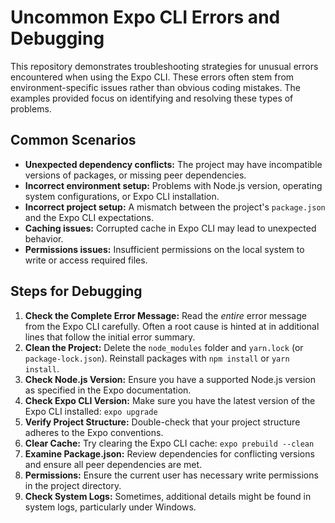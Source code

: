 # Uncommon Expo CLI Errors and Debugging

This repository demonstrates troubleshooting strategies for unusual errors encountered when using the Expo CLI.  These errors often stem from environment-specific issues rather than obvious coding mistakes.  The examples provided focus on identifying and resolving these types of problems.

## Common Scenarios

* **Unexpected dependency conflicts:**  The project may have incompatible versions of packages, or missing peer dependencies.
* **Incorrect environment setup:** Problems with Node.js version, operating system configurations, or Expo CLI installation.
* **Incorrect project setup:**  A mismatch between the project's `package.json` and the Expo CLI expectations.
* **Caching issues:**  Corrupted cache in Expo CLI may lead to unexpected behavior. 
* **Permissions issues:**  Insufficient permissions on the local system to write or access required files.

## Steps for Debugging

1. **Check the Complete Error Message:** Read the *entire* error message from the Expo CLI carefully. Often a root cause is hinted at in additional lines that follow the initial error summary. 
2. **Clean the Project:** Delete the `node_modules` folder and `yarn.lock` (or `package-lock.json`). Reinstall packages with `npm install` or `yarn install`.
3. **Check Node.js Version:** Ensure you have a supported Node.js version as specified in the Expo documentation.
4. **Check Expo CLI Version:** Make sure you have the latest version of the Expo CLI installed: `expo upgrade`
5. **Verify Project Structure:** Double-check that your project structure adheres to the Expo conventions.
6. **Clear Cache:**  Try clearing the Expo CLI cache:  `expo prebuild --clean`
7. **Examine Package.json:**  Review dependencies for conflicting versions and ensure all peer dependencies are met.
8. **Permissions:** Ensure the current user has necessary write permissions in the project directory.
9. **Check System Logs:** Sometimes, additional details might be found in system logs, particularly under Windows.